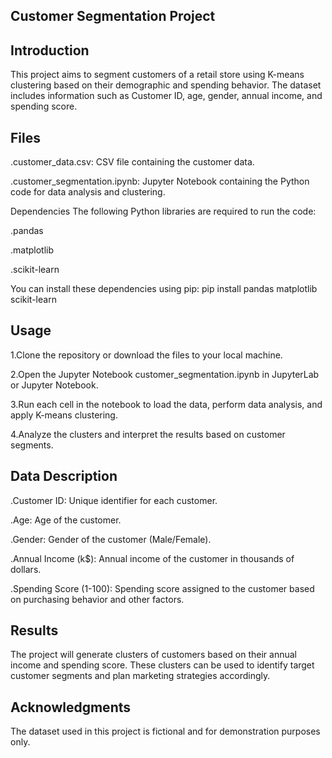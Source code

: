 **Customer Segmentation Project**
-------------------------------------------------------------------
**Introduction**
-------------------------------------------------------------------
This project aims to segment customers of a retail store using K-means clustering based on their demographic and spending behavior. The dataset includes information such as Customer ID, age, gender, annual income, and spending score.

**Files**
-------------------------------------------------------------------
.customer_data.csv: CSV file containing the customer data.

.customer_segmentation.ipynb: Jupyter Notebook containing the Python code for data analysis and clustering.

Dependencies
The following Python libraries are required to run the code:

.pandas

.matplotlib

.scikit-learn

You can install these dependencies using pip: pip install pandas matplotlib scikit-learn

**Usage**
-------------------------------------------------------------------
1.Clone the repository or download the files to your local machine.

2.Open the Jupyter Notebook customer_segmentation.ipynb in JupyterLab or Jupyter Notebook.

3.Run each cell in the notebook to load the data, perform data analysis, and apply K-means clustering.

4.Analyze the clusters and interpret the results based on customer segments.

**Data Description**
-------------------------------------------------------------------
.Customer ID: Unique identifier for each customer.

.Age: Age of the customer.

.Gender: Gender of the customer (Male/Female).

.Annual Income (k$): Annual income of the customer in thousands of dollars.

.Spending Score (1-100): Spending score assigned to the customer based on purchasing behavior and other factors.

**Results**
-------------------------------------------------------------------
The project will generate clusters of customers based on their annual income and spending score. These clusters can be used to identify target customer segments and plan marketing strategies accordingly.

**Acknowledgments**
-------------------------------------------------------------------
The dataset used in this project is fictional and for demonstration purposes only.
